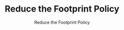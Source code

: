 ---
layout: resources-landing
title: "Reduce the Footprint Policy"
subtitle: "Reduce the Footprint Policy"
doc-link: ../assets/files/Controller-Alert-Reduce-the-Footprint-Calculations.pdf
filters: frpc controller-alert omb 2015 archived
fiscal_year: 2015
---
